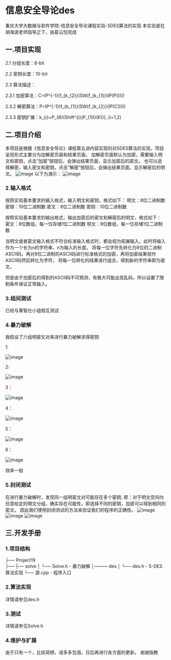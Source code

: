 # 信息安全导论des
重庆大学大数据与软件学院-信息安全导论课程实验-SDES算法的实现
本实验是在胡海波老师指导之下，由葛云恺完成
## 一.项目实现
2.1 分组长度：8-bit

2.2 密钥长度：10-bit

2.3 算法描述：

2.3.1 加密算法：C=IP^{-1}(f_{k_{2}}(SW(f_{k_{1}}(IP(P)))))

2.3.2 解密算法：P=IP^{-1}(f_{k_{1}}(SW(f_{k_{2}}(IP(C)))))

2.3.3 密钥扩展：k_{i}=P_{8}(Shift^{i}(P_{10}(K))),  (i=1,2)

## 二.项目介绍
本项目是根据《信息安全导论》课程第五讲内容实现的对SDES算法的实现，项目呈现形式主要分为加解密页面和结果页面。
加解密页面默认为加密，需要输入明文和密钥，点击“加密”按钮后，会弹出结果页面，显示加密后的密文。
也可以选择解密，输入密文和密钥，点击“解密”按钮后，会弹出结果页面，显示解密后的明文。
![image](https://github.com/Sikiinwonderland/DES/assets/147130898/37d706c0-6ce0-44d4-afad-0ec7e0730377)
以下为演示：
![image](https://github.com/Sikiinwonderland/DES/assets/147130898/9ab4406d-d35a-4e67-9606-7e5241e00948)
### 2.输入格式
按照实验基本要求的输入格式，输入明文和密钥，格式如下： 明文：8位二进制数
密钥：10位二进制数
密文：8位二进制数
密钥：10位二进制数

按照实验基本要求的输出格式，输出加密后的密文和解密后的明文，格式如下：
密文：8位数组，每一位存储1位二进制数
明文：8位数组，每一位存储1位二进制数

当明文或者密文输入格式不符合标准输入格式时，都会视为拓展输入，此时将输入作为一个长为n的字符串，n为输入的长度， 将每一位字符先转化为8位的二进制ASCII码，再对8位二进制的ASCII码进行标准格式的加密，再将加密结果视作ASCII码然后转化为字符， 将每一位转化的结果进行组合，得到新的字符串即为密文。

但是由于加密后的得到的ASCII码不可预测，有极大可能出现乱码，所以设置了限制条件保证正常输入。

### 3.组间测试
已经与黄智仕小组相互测试

### 4.暴力破解
我假设了六组明密文对来进行暴力破解求得密钥

1:

![image](https://github.com/Sikiinwonderland/DES/assets/147130898/eb8466fd-0e0c-4113-97fd-5d4ec816cc2c)

2:

![image](https://github.com/Sikiinwonderland/DES/assets/147130898/84085be2-5732-4e1e-a156-cd0690331797)

3：

![image](https://github.com/Sikiinwonderland/DES/assets/147130898/5d60e8bc-aa10-4335-9393-177310d465b0)

4：

![image](https://github.com/Sikiinwonderland/DES/assets/147130898/118f68b0-8545-4840-8b5e-a2d72deadd7f)

5：

![image](https://github.com/Sikiinwonderland/DES/assets/147130898/5ec32782-ed70-4430-84cd-b32ed05b92c4)

6：

![image](https://github.com/Sikiinwonderland/DES/assets/147130898/e9b0452a-59a5-4a81-8ff1-f9550885b24e)

效率一般

### 5.封闭测试
在进行暴力破解时，发现同一组明密文对可能存在多个密钥, 即：对于明文空间内任意给定的明文分组，确实存在可能性，即选择不同的密钥，加密可以得到相同的密文。 因此我们使用封闭测试的方法来验证我们的程序的正确性。
![image](https://github.com/Sikiinwonderland/DES/assets/147130898/0bf496ac-7041-4929-8d21-b6698e63a2e3)
![image](https://github.com/Sikiinwonderland/DES/assets/147130898/4d719f8f-b7f7-484d-9422-88dd83226014)
![image](https://github.com/Sikiinwonderland/DES/assets/147130898/6ea92b2b-1f3b-4e41-a9bd-7c06e0e796fc)

## 三.开发手册

### 1.项目结构
├── Project19                   
├── 
|── solve
│   └── Solve.h             - 暴力破解
│——— des
│   └── des.h               - S-DES算法实现
└── 源.cpp                  - 程序入口

### 2.算法实现
详情请参见des.h

### 3.测试
详情请参见Solve.h

### 4.维护与扩展
由于只有一个，比较简陋，请多多包涵，日后再进行各方面的更新。
谢谢指教









